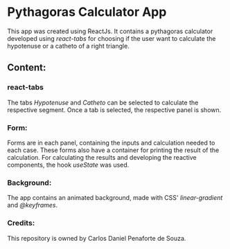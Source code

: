 # Pythagoras Calculator App

This app was created using ReactJs. It contains a pythagoras calculator developed using _react-tabs_ for choosing if the user want to calculate the hypotenuse or a catheto of a right triangle.

## Content:

### react-tabs

The tabs _Hypotenuse_ and _Catheto_ can be selected to calculate the respective segment. Once a tab is selected, the respective panel is shown.

### Form:

Forms are in each panel, containing the inputs and calculation needed to each case. These forms also have a container for printing the result of the calculation.
For calculating the results and developing the reactive components, the hook _useState_ was used.

### Background:

The app contains an animated background, made with CSS' _linear-gradient_ and _@keyframes_.

### Credits:

This repository is owned by Carlos Daniel Penaforte de Souza.
